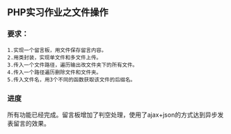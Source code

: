 ## PHP实习作业之文件操作

### 要求：
    1.实现一个留言板，用文件保存留言内容。
    2.用类封装，实现单文件和多文件上传。
    3.传入一个文件路径，遍历输出改文件夹下的所有文件。
    4.传入一个路径遍历删除文件和文件夹。
    5.传入文件名，用3个不同的函数获取该文件的后缀名。

### 进度
   所有功能已经完成。留言板增加了判空处理，使用了ajax+json的方式达到异步发表留言的效果。